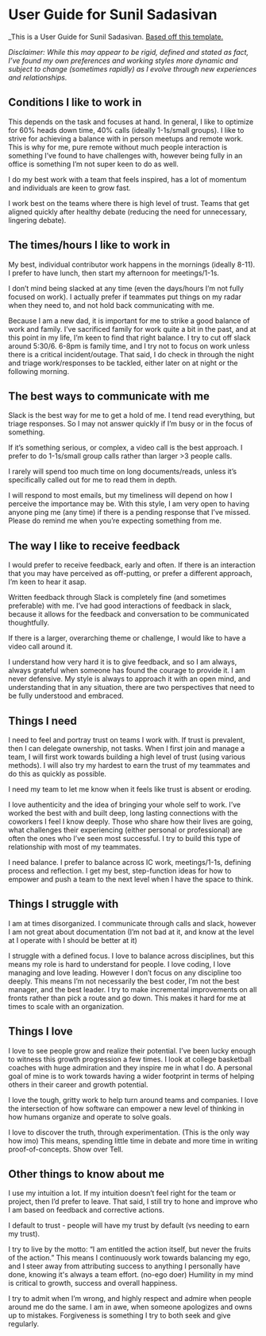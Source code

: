 # User Guide for Sunil Sadasivan


_This is a User Guide for Sunil Sadasivan.  [Based off this template.](https://medium.com/@cassierobinson/a-user-manual-for-me-d3a851fbc694)

_Disclaimer: While this may appear to be rigid, defined and stated as fact, I’ve found my own preferences and working styles more dynamic and subject to change (sometimes rapidly) as I evolve through new experiences and relationships._  

## Conditions I like to work in
This depends on the task and focuses at hand.  In general, I like to optimize for 60% heads down time, 40% calls (ideally 1-1s/small groups).  I like to strive for achieving a balance with in person meetups and remote work. This is why for me, pure remote without much people interaction is something I’ve found to have challenges with, however being fully in an office is something I’m not super keen to do as well. 

I do my best work with a team that feels inspired, has a lot of momentum and individuals are keen to grow fast. 

I work best on the teams where there is high level of trust.  Teams that get aligned quickly after healthy debate (reducing the need for unnecessary, lingering debate). 

## The times/hours I like to work in
My best, individual contributor work happens in the mornings (ideally 8-11).  I prefer to have lunch, then start my afternoon for meetings/1-1s.  

I don’t mind being slacked at any time (even the days/hours I’m not fully focused on work).  I actually prefer if teammates put things on my radar when they need to, and not hold back communicating with me. 

Because I am a new dad, it is important for me to strike a good balance of work and family.  I’ve sacrificed family for work quite a bit in the past, and at this point in my life, I’m keen to find that right balance. I try to cut off slack around 5:30/6.  6-8pm is family time, and I try not to focus on work unless there is a critical incident/outage. That said, I do check in through the night and triage work/responses to be tackled, either later on at night or the following morning. 


## The best ways to communicate with me
Slack is the best way for me to get a hold of me.  I tend read everything, but triage responses. So I may not answer quickly if I’m busy or in the focus of something. 

If it’s something serious, or complex, a video call is the best approach.  I prefer to do 1-1s/small group calls rather than larger >3 people calls.  

I rarely will spend too much time on long documents/reads, unless it’s specifically called out for me to read them in depth.  

I will respond to most emails, but my timeliness will depend on how I perceive the importance may be.  With this style, I am very open to having anyone ping me (any time) if there is a pending response that I’ve missed. Please do remind me when you’re expecting something from me. 

## The way I like to receive feedback
I would prefer to receive feedback, early and often.  If there is an interaction that you may have perceived as off-putting, or prefer a different approach, I’m keen to hear it asap.  

Written feedback through Slack is completely fine (and sometimes preferable) with me.  I’ve had good interactions of feedback in slack, because it allows for the feedback and conversation to be communicated thoughtfully.  

If there is a larger, overarching theme or challenge, I would like to have a video call around it.  

I understand how very hard it is to give feedback, and so I am always, always grateful when someone has found the courage to provide it.  I am never defensive. My style is always to approach it with an open mind, and understanding that in any situation, there are two perspectives that need to be fully understood and embraced.  


## Things I need
I need to feel and portray trust on teams I work with.  If trust is prevalent, then I can delegate ownership, not tasks.  When I first join and manage a team, I will first work towards building a high level of trust (using various methods).  I will also try my hardest to earn the trust of my teammates and do this as quickly as possible. 

I need my team to let me know when it feels like trust is absent or eroding.  

I love authenticity and the idea of bringing your whole self to work. I’ve worked the best with and built deep, long lasting connections with the coworkers I feel I know deeply.  Those who share how their lives are going, what challenges their experiencing (either personal or professional) are often the ones who I’ve seen most successful.  I try to build this type of relationship with most of my teammates. 

I need balance.  I prefer to balance across IC work, meetings/1-1s, defining process and reflection. I get my best, step-function ideas for how to empower and push a team to the next level when I have the space to think. 

## Things I struggle with
I am at times disorganized.  I communicate through calls and slack, however I am not great about documentation (I’m not bad at it, and know at the level at I operate with I should be better at it)

I struggle with a defined focus.  I love to balance across disciplines, but this means my role is hard to understand for people.  I love coding, I love managing and love leading.  However I don’t focus on any discipline too deeply.  This means I’m not necessarily the best coder, I’m not the best manager, and the best leader.  I try to make incremental improvements on all fronts rather than pick a route and go down.  This makes it hard for me at times to scale with an organization.  

## Things I love

I love to see people grow and realize their potential.  I’ve been lucky enough to witness this growth progression a few times.  I look at college basketball coaches with huge admiration and they inspire me in what I do.  A personal goal of mine is to work towards having a wider footprint in terms of helping others in their career and growth potential. 

I love the tough, gritty work to help turn around teams and companies. I love the intersection of how software can empower a new level of thinking in how humans organize and operate to solve goals.  

I love to discover the truth, through experimentation. (This is the only way how imo) This means, spending little time in debate and more time in writing proof-of-concepts.  Show over Tell. 

## Other things to know about me

I use my intuition a lot. If my intuition doesn’t feel right for the team or project, then I’d prefer to leave.  That said, I still try to hone and improve who I am based on feedback and corrective actions. 

I default to trust - people will have my trust by default (vs needing to earn my trust).  

I try to live by the motto: “I am entitled the action itself, but never the fruits of the action.”   This means I continuously work towards balancing my ego, and I steer away from attributing success to anything I personally have done, knowing it's always a team effort. (no-ego doer)  Humility in my mind is critical to growth, success and overall happiness. 

I try to admit when I’m wrong, and highly respect and admire when people around me do the same.  I am in awe, when someone apologizes and owns up to mistakes.  Forgiveness is something I try to both seek and give regularly. 


